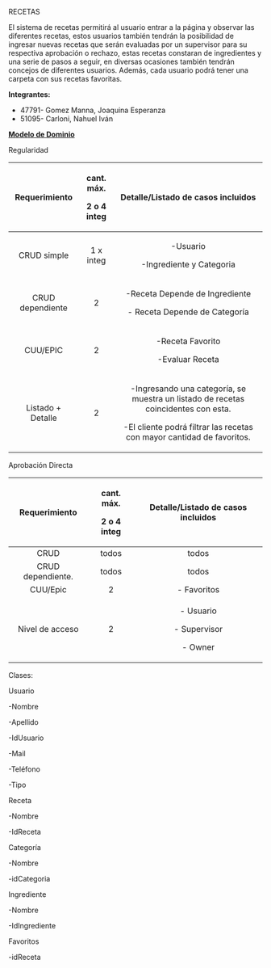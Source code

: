 ﻿<a name="_hd6r2cdk8tvu"></a>RECETAS

El sistema de recetas permitirá al usuario entrar a la página y observar las diferentes recetas, estos usuarios también tendrán la posibilidad de ingresar nuevas recetas que serán evaluadas por un supervisor para su respectiva aprobación o rechazo, estas recetas constaran de ingredientes y una serie de pasos a seguir, en diversas ocasiones también tendrán concejos de  diferentes usuarios. Además, cada usuario podrá tener una carpeta con sus recetas favoritas.

**Integrantes:**

- 47791- Gomez Manna, Joaquina Esperanza
- 51095- Carloni, Nahuel Iván

[**Modelo de Dominio**](https://drive.google.com/file/d/11ih4yHBqKT7XvaegxXI5ATFMMyIvo4OX/view?usp=sharing)

Regularidad

|**Requerimiento**|<p>**cant. máx.**</p><p>**2 o 4 integ**</p>|**Detalle/Listado de casos incluidos**|
| :-: | :-: | :-: |
|CRUD simple|1 x integ|<p>-Usuario</p><p>-Ingrediente y Categoria</p>|
|CRUD dependiente|2|<p>-Receta Depende de Ingrediente</p><p>- Receta Depende de Categoría</p>|
|CUU/EPIC|2|<p>-Receta Favorito</p><p>-Evaluar Receta</p>|
|Listado + Detalle|2|<p>-Ingresando una categoría, se muestra un listado de recetas coincidentes con esta.</p><p>-El cliente podrá filtrar las recetas con mayor cantidad de favoritos.</p>|


Aprobación Directa

|**Requerimiento**|<p>**cant. máx.**</p><p>**2 o 4 integ**</p>|**Detalle/Listado de casos incluidos**|
| :-: | :-: | :-: |
|CRUD|todos|todos|
|CRUD dependiente.|todos|todos|
|CUU/Epic|2|- Favoritos|
|Nivel de acceso|2|<p>- Usuario</p><p>- Supervisor</p><p>- Owner</p>|

Clases:

Usuario

-Nombre

-Apellido

-IdUsuario

-Mail

-Teléfono

-Tipo

Receta

-Nombre

-IdReceta

Categoría

-Nombre

-idCategoria

Ingrediente

-Nombre

-IdIngrediente

Favoritos

-idReceta



